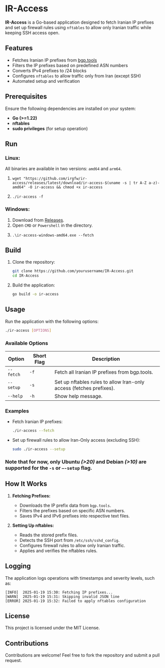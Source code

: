 # IR-Access

**IR-Access** is a Go-based application designed to fetch Iranian IP prefixes and set up firewall rules using `nftables` to allow only Iranian traffic while keeping SSH access open.

## Features

- Fetches Iranian IP prefixes from [bgp.tools](https://bgp.tools/table.jsonl)
- Filters the IP prefixes based on predefined ASN numbers
- Converts IPv4 prefixes to /24 blocks
- Configures `nftables` to allow traffic only from Iran (except SSH)
- Automated setup and verification

## Prerequisites

Ensure the following dependencies are installed on your system:

- **Go (>=1.22)**
- **nftables**
- **sudo privileges** (for setup operation)

## Run

### Linux:

All binaries are available in two versions: `amd64` and `arm64`.

1.
    ```
    wget "https://github.com/irgfw/ir-access/releases/latest/download/ir-access-$(uname -s | tr A-Z a-z)-amd64" -O ir-access && chmod +x ir-access
    ```
2. 
    ```
    ./ir-access -f
    ```
    
### Windows:

1. Download from [Releases](https://github.com/irgfw/ir-access/releases/latest).
2. Open `CMD` or `Powershell` in the directory.
3.
    ```
    .\ir-access-windows-amd64.exe --fetch
    ```

## Build

1. Clone the repository:

    ```sh
    git clone https://github.com/yourusername/IR-Access.git
    cd IR-Access
    ```

2. Build the application:

    ```sh
    go build -o ir-access
    ```

## Usage

Run the application with the following options:

```sh
./ir-access [OPTIONS]
```

### Available Options

| Option   | Short Flag | Description                                                           |
|----------|------------|-----------------------------------------------------------------------|
| `--fetch` | `-f`       | Fetch all Iranian IP prefixes from bgp.tools.                        |
| `--setup` | `-s`       | Set up nftables rules to allow Iran-only access (fetches prefixes).  |
| `--help`  | `-h`       | Show help message.                                                   |

### Examples

- Fetch Iranian IP prefixes:

  ```sh
  ./ir-access --fetch
  ```

- Set up firewall rules to allow Iran-Only access (excluding SSH):

  ```sh
  sudo ./ir-access --setup
  ```

### Note that for now, only Ubuntu _(>20)_ and Debian _(>10)_ are supported for the `-s` or `—-setup` flag.


## How It Works

1. **Fetching Prefixes:**
    - Downloads the IP prefix data from `bgp.tools`.
    - Filters the prefixes based on specific ASN numbers.
    - Saves IPv4 and IPv6 prefixes into respective text files.

2. **Setting Up nftables:**
    - Reads the stored prefix files.
    - Detects the SSH port from `/etc/ssh/sshd_config`.
    - Configures firewall rules to allow only Iranian traffic.
    - Applies and verifies the nftables rules.

## Logging

The application logs operations with timestamps and severity levels, such as:

```
[INFO]  2025-01-19 15:30: Fetching IP prefixes...
[WARN]  2025-01-19 15:31: Skipping invalid JSON line
[ERROR] 2025-01-19 15:32: Failed to apply nftables configuration
```

## License

This project is licensed under the MIT License.

## Contributions

Contributions are welcome! Feel free to fork the repository and submit a pull request.
